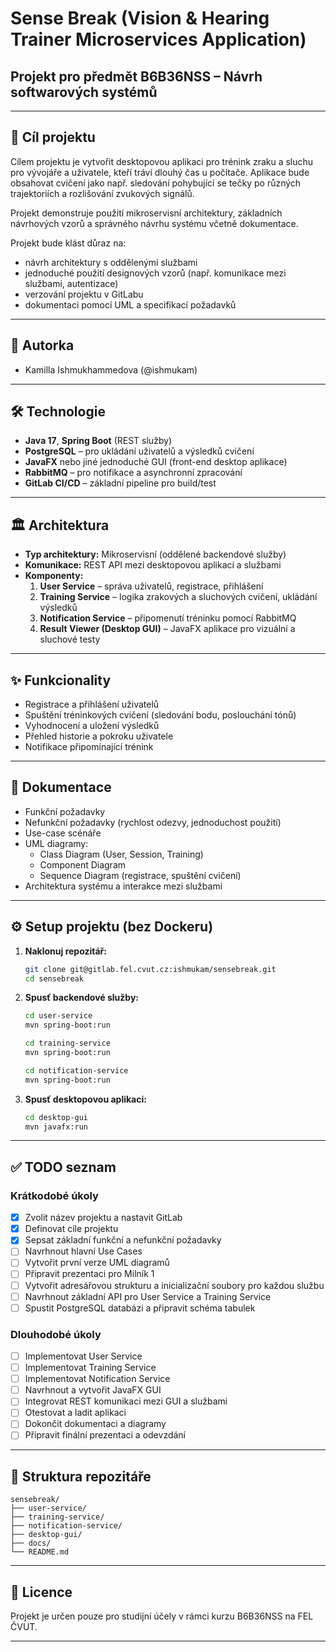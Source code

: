 # Sense Break (Vision & Hearing Trainer Microservices Application)

## Projekt pro předmět B6B36NSS – Návrh softwarových systémů

---

## 📌 Cíl projektu

Cílem projektu je vytvořit desktopovou aplikaci pro trénink zraku a sluchu pro vývojáře a uživatele, kteří tráví dlouhý čas u počítače. Aplikace bude obsahovat cvičení jako např. sledování pohybující se tečky po různých trajektoriích a rozlišování zvukových signálů.

Projekt demonstruje použití mikroservisní architektury, základních návrhových vzorů a správného návrhu systému včetně dokumentace.

Projekt bude klást důraz na:
- návrh architektury s oddělenými službami
- jednoduché použití designových vzorů (např. komunikace mezi službami, autentizace)
- verzování projektu v GitLabu
- dokumentaci pomocí UML a specifikací požadavků

---

## 👤 Autorka

- Kamilla Ishmukhammedova (@ishmukam)

---

## 🛠️ Technologie

- **Java 17**, **Spring Boot** (REST služby)
- **PostgreSQL** – pro ukládání uživatelů a výsledků cvičení
- **JavaFX** nebo jiné jednoduché GUI (front-end desktop aplikace)
- **RabbitMQ** – pro notifikace a asynchronní zpracování
- **GitLab CI/CD** – základní pipeline pro build/test

---

## 🏛️ Architektura

- **Typ architektury:** Mikroservisní (oddělené backendové služby)
- **Komunikace:** REST API mezi desktopovou aplikací a službami
- **Komponenty:**
  1. **User Service** – správa uživatelů, registrace, přihlášení
  2. **Training Service** – logika zrakových a sluchových cvičení, ukládání výsledků
  3. **Notification Service** – připomenutí tréninku pomocí RabbitMQ
  4. **Result Viewer (Desktop GUI)** – JavaFX aplikace pro vizuální a sluchové testy

---

## ✨ Funkcionality

- Registrace a přihlášení uživatelů
- Spuštění tréninkových cvičení (sledování bodu, poslouchání tónů)
- Vyhodnocení a uložení výsledků
- Přehled historie a pokroku uživatele
- Notifikace připomínající trénink

---

## 📝 Dokumentace

- Funkční požadavky
- Nefunkční požadavky (rychlost odezvy, jednoduchost použití)
- Use-case scénáře
- UML diagramy:
  - Class Diagram (User, Session, Training)
  - Component Diagram
  - Sequence Diagram (registrace, spuštění cvičení)
- Architektura systému a interakce mezi službami

---

## ⚙️ Setup projektu (bez Dockeru)

1. **Naklonuj repozitář:**
   ```bash
   git clone git@gitlab.fel.cvut.cz:ishmukam/sensebreak.git
   cd sensebreak
   ```
2. **Spusť backendové služby:**
   ```bash
   cd user-service
   mvn spring-boot:run
   ```
   ```bash
   cd training-service
   mvn spring-boot:run
   ```
   ```bash
   cd notification-service
   mvn spring-boot:run
   ```
3. **Spusť desktopovou aplikaci:**
   ```bash
   cd desktop-gui
   mvn javafx:run
   ```

---

## ✅ TODO seznam

### Krátkodobé úkoly
- [x] Zvolit název projektu a nastavit GitLab
- [x] Definovat cíle projektu
- [x] Sepsat základní funkční a nefunkční požadavky
- [ ] Navrhnout hlavní Use Cases
- [ ] Vytvořit první verze UML diagramů
- [ ] Připravit prezentaci pro Milník 1
- [ ] Vytvořit adresářovou strukturu a inicializační soubory pro každou službu
- [ ] Navrhnout základní API pro User Service a Training Service
- [ ] Spustit PostgreSQL databázi a připravit schéma tabulek

### Dlouhodobé úkoly
- [ ] Implementovat User Service
- [ ] Implementovat Training Service
- [ ] Implementovat Notification Service
- [ ] Navrhnout a vytvořit JavaFX GUI
- [ ] Integrovat REST komunikaci mezi GUI a službami
- [ ] Otestovat a ladit aplikaci
- [ ] Dokončit dokumentaci a diagramy
- [ ] Připravit finální prezentaci a odevzdání

---

## 📂 Struktura repozitáře

```plaintext
sensebreak/
├── user-service/
├── training-service/
├── notification-service/
├── desktop-gui/
├── docs/
└── README.md
```

---

## 📜 Licence

Projekt je určen pouze pro studijní účely v rámci kurzu B6B36NSS na FEL ČVUT.

---
